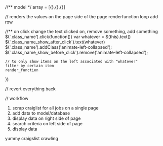 

//** model */
array = [{},{},{}]

// renders the values on the page side of the page
renderfunction
	loop
	add row

//** on click change the text clicked on, remove something, add something
$('.class_name').click(function(){
	var whatever = $(this).text()
	$('.class_name_show_after_click').text(whatever)
	$('.class_name').addClass('animate-left-collapsed');
	$('.class_name_show_before_click').remove('animate-left-collapsed');

	// to only show items on the left associated with "whatever"
	filter by certain item
	render_function

})

// revert everything back


// workflow 

1) scrap craiglist for all jobs on a single page
2) add data to model/database
3) display data on right side of page
4) search criteria on left side of page 
5) display data

yummy craigslist crawling

